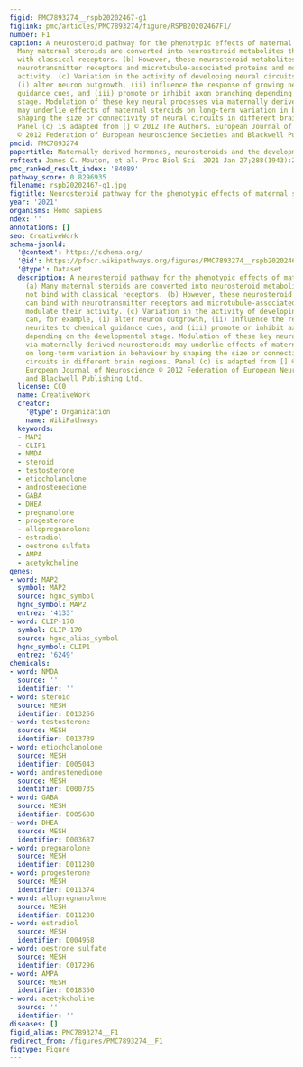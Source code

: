 ```yaml
---
figid: PMC7893274__rspb20202467-g1
figlink: pmc/articles/PMC7893274/figure/RSPB20202467F1/
number: F1
caption: A neurosteroid pathway for the phenotypic effects of maternal steroids. (a)
  Many maternal steroids are converted into neurosteroid metabolites that do not bind
  with classical receptors. (b) However, these neurosteroid metabolites can bind with
  neurotransmitter receptors and microtubule-associated proteins and modulate their
  activity. (c) Variation in the activity of developing neural circuits can, for example,
  (i) alter neuron outgrowth, (ii) influence the response of growing neurites to chemical
  guidance cues, and (iii) promote or inhibit axon branching depending on the developmental
  stage. Modulation of these key neural processes via maternally derived neurosteroids
  may underlie effects of maternal steroids on long-term variation in behaviour by
  shaping the size or connectivity of neural circuits in different brain regions.
  Panel (c) is adapted from [] © 2012 The Authors. European Journal of Neuroscience
  © 2012 Federation of European Neuroscience Societies and Blackwell Publishing Ltd.
pmcid: PMC7893274
papertitle: Maternally derived hormones, neurosteroids and the development of behaviour.
reftext: James C. Mouton, et al. Proc Biol Sci. 2021 Jan 27;288(1943):20202467.
pmc_ranked_result_index: '84089'
pathway_score: 0.8296935
filename: rspb20202467-g1.jpg
figtitle: Neurosteroid pathway for the phenotypic effects of maternal steroids
year: '2021'
organisms: Homo sapiens
ndex: ''
annotations: []
seo: CreativeWork
schema-jsonld:
  '@context': https://schema.org/
  '@id': https://pfocr.wikipathways.org/figures/PMC7893274__rspb20202467-g1.html
  '@type': Dataset
  description: A neurosteroid pathway for the phenotypic effects of maternal steroids.
    (a) Many maternal steroids are converted into neurosteroid metabolites that do
    not bind with classical receptors. (b) However, these neurosteroid metabolites
    can bind with neurotransmitter receptors and microtubule-associated proteins and
    modulate their activity. (c) Variation in the activity of developing neural circuits
    can, for example, (i) alter neuron outgrowth, (ii) influence the response of growing
    neurites to chemical guidance cues, and (iii) promote or inhibit axon branching
    depending on the developmental stage. Modulation of these key neural processes
    via maternally derived neurosteroids may underlie effects of maternal steroids
    on long-term variation in behaviour by shaping the size or connectivity of neural
    circuits in different brain regions. Panel (c) is adapted from [] © 2012 The Authors.
    European Journal of Neuroscience © 2012 Federation of European Neuroscience Societies
    and Blackwell Publishing Ltd.
  license: CC0
  name: CreativeWork
  creator:
    '@type': Organization
    name: WikiPathways
  keywords:
  - MAP2
  - CLIP1
  - NMDA
  - steroid
  - testosterone
  - etiocholanolone
  - androstenedione
  - GABA
  - DHEA
  - pregnanolone
  - progesterone
  - allopregnanolone
  - estradiol
  - oestrone sulfate
  - AMPA
  - acetykcholine
genes:
- word: MAP2
  symbol: MAP2
  source: hgnc_symbol
  hgnc_symbol: MAP2
  entrez: '4133'
- word: CLIP-170
  symbol: CLIP-170
  source: hgnc_alias_symbol
  hgnc_symbol: CLIP1
  entrez: '6249'
chemicals:
- word: NMDA
  source: ''
  identifier: ''
- word: steroid
  source: MESH
  identifier: D013256
- word: testosterone
  source: MESH
  identifier: D013739
- word: etiocholanolone
  source: MESH
  identifier: D005043
- word: androstenedione
  source: MESH
  identifier: D000735
- word: GABA
  source: MESH
  identifier: D005680
- word: DHEA
  source: MESH
  identifier: D003687
- word: pregnanolone
  source: MESH
  identifier: D011280
- word: progesterone
  source: MESH
  identifier: D011374
- word: allopregnanolone
  source: MESH
  identifier: D011280
- word: estradiol
  source: MESH
  identifier: D004958
- word: oestrone sulfate
  source: MESH
  identifier: C017296
- word: AMPA
  source: MESH
  identifier: D018350
- word: acetykcholine
  source: ''
  identifier: ''
diseases: []
figid_alias: PMC7893274__F1
redirect_from: /figures/PMC7893274__F1
figtype: Figure
---
```

